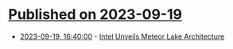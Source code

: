 # [Published on 2023-09-19](index.md)

* [2023-09-19, 16:40:00](https://hardware.slashdot.org/story/23/09/19/1549226/intel-unveils-meteor-lake-architecture?utm_source=rss1.0mainlinkanon&utm_medium=feed) - [Intel Unveils Meteor Lake Architecture](https://hardware.slashdot.org/story/23/09/19/1549226/intel-unveils-meteor-lake-architecture?utm_source=rss1.0mainlinkanon&utm_medium=feed)
